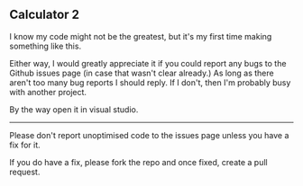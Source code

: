 Calculator 2
---
I know my code might not be the greatest, but it's my first time making something like this.


Either way, I would greatly appreciate it if you could report any bugs to the Github issues page (in case that wasn't clear already.) As long as there aren't too many bug reports I should reply. If I don't, then I'm probably busy with another project.

By the way open it in visual studio.

---

Please don't report unoptimised code to the issues page unless you have a fix for it.

If you do have a fix, please fork the repo and once fixed, create a pull request.
